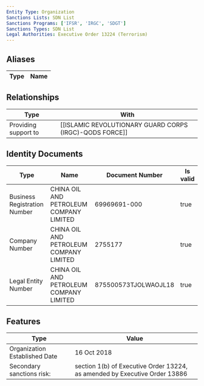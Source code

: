 ```yaml
---
Entity Type: Organization
Sanctions Lists: SDN List
Sanctions Programs: ['IFSR', 'IRGC', 'SDGT']
Sanctions Types: SDN List
Legal Authorities: Executive Order 13224 (Terrorism)
---
```


## Aliases
| Type  | Name      | 
|-------|-----------|

## Relationships
| Type  | With      | 
|-------|-----------|
| Providing support to | [[ISLAMIC REVOLUTIONARY GUARD CORPS (IRGC)-QODS FORCE]] |

## Identity Documents
| Type  | Name      | Document Number | Is valid |
|-------|-----------|-----------------|----------|
| Business Registration Number | CHINA OIL AND PETROLEUM COMPANY LIMITED | 69969691-000 | true |
| Company Number | CHINA OIL AND PETROLEUM COMPANY LIMITED | 2755177 | true |
| Legal Entity Number | CHINA OIL AND PETROLEUM COMPANY LIMITED | 875500573TJOLWAOJL18 | true |

## Features
| Type  | Value      |
|-------|------------|
| Organization Established Date | 16 Oct 2018 |
| Secondary sanctions risk: | section 1(b) of Executive Order 13224, as amended by Executive Order 13886 |

